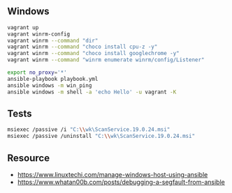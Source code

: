 ## Windows

```bash
vagrant up
vagrant winrm-config
vagrant winrm --command "dir"
vagrant winrm --command "choco install cpu-z -y"
vagrant winrm --command "choco install googlechrome -y"
vagrant winrm --command "winrm enumerate winrm/config/Listener"

export no_proxy='*'
ansible-playbook playbook.yml
ansible windows -m win_ping
ansible windows -m shell -a 'echo Hello' -u vagrant -K
```

## Tests

```bash
msiexec /passive /i "C:\\wk\ScanService.19.0.24.msi"
msiexec /passive /uninstall "C:\\wk\ScanService.19.0.24.msi"
```

## Resource

- https://www.linuxtechi.com/manage-windows-host-using-ansible
- https://www.whatan00b.com/posts/debugging-a-segfault-from-ansible